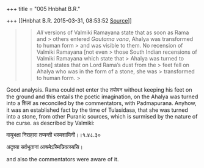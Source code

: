+++
title = "005 Hnbhat B.R."

+++
[[Hnbhat B.R.	2015-03-31, 08:53:52 [Source](https://groups.google.com/g/samskrita/c/CFPJnD11PCM)]]



> 
> > 
> > *All* versions of Valmiki Ramayana state that as soon as Rama and > others entered *Gautama vana*, Ahalya was transformed to human form > and was visible to them. No recension of Valmiki Ramayana \[not even > those South Indian recensions of Valmiki Ramayana which state that > Ahalya was turned to stone\] states that on Lord Rama’s dust from the > feet fell on Ahalya who was in the form of a stone, she was > transformed to human form. >
>   
> > 
> > 

  



Good analysis. Rama could not enter the तपोवन without keeping his feet on the ground and this entails the poetic imagination, on the Ahalya was turned into a शिला as reconciled by the commentators, with Padmapurana. Anyhow, it was an established fact by the time of Tulasidasa, that she was turned into a stone, from other Puranic sources, which is surmised by the nature of the curse. as described by Valmiki:

  

  

वायुभक्षा निराहारा तप्यन्ती भस्मशायिनी।।१.४८.३०

अदृश्या सर्वभूतानां आश्रमेऽस्मिन्निवत्स्यसि।

  

and also the commentators were aware of it.

  

  

  

